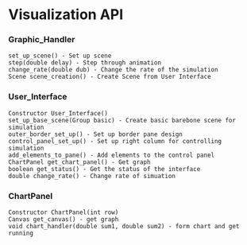 # Visualization API

### Graphic_Handler
    set_up_scene() - Set up scene 
    step(double delay) - Step through animation
    change_rate(double dub) - Change the rate of the simulation
    Scene scene_creation() - Create Scene from User Interface

### User_Interface
    Constructor User_Interface()
    set_up_base_scene(Group basic) - Create basic barebone scene for simulation
    outer_border_set_up() - Set up border pane design
    control_panel_set_up() - Set up right column for controlling simulation
    add_elements_to_pane() - Add elements to the control panel
    ChartPanel get_chart_panel() - Get graph
    boolean get_status() - Get the status of the interface
    double change_rate() - Change rate of simuation


### ChartPanel
    Constructor ChartPanel(int row) 
    Canvas get_canvas() - get graph
    void chart_handler(double sum1, double sum2) - form chart and get running
